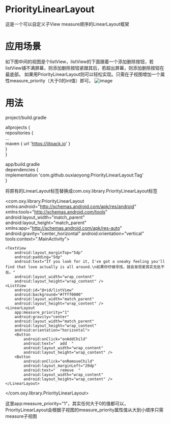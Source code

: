 # PriorityLinearLayout
这是一个可以自定义子View measure顺序的LinearLayout框架
# 应用场景
如下图中间的视图是个listView，listView的下面跟着一个添加删除按钮，若listView铺不满屏幕，则添加删除按钮紧跟其后，若超出屏幕，则添加删除按钮在最底部。
如果用PriorityLinearLayout则可以轻松实现。只需在子视图增加一个属性measure_priority（大于0的int值）即可。
 ![image](https://github.com/ouxiaoyong/PriorityLinearLayout/blob/master/images/image1.png)
# 用法
project/build.gradle  

allprojects {  
	repositories {  
		...  
		maven { url 'https://jitpack.io' }  
	}  
	}  
  
  app/build.gradle     
  dependencies {  
	        implementation 'com.github.ouxiaoyong:PriorityLinearLayout:Tag'  
	}  
  
  将原有的LinearLayout标签替换成com.oxy.library.PriorityLinearLayout标签
<?xml version="1.0" encoding="utf-8"?>
<com.oxy.library.PriorityLinearLayout xmlns:android="http://schemas.android.com/apk/res/android"
    xmlns:tools="http://schemas.android.com/tools"
    android:layout_width="match_parent"
    android:layout_height="match_parent"
    xmlns:app="http://schemas.android.com/apk/res-auto"
    android:gravity="center_horizontal"
    android:orientation="vertical"
    tools:context=".MainActivity">

    <TextView
        android:layout_marginTop="5dp"
        android:padding="5dp"
        android:text="If you look for it, I've got a sneaky feeling you'll find that love actually is all around.\n如果你仔细寻找，就会发现爱其实无处不在。"
        android:layout_width="wrap_content"
        android:layout_height="wrap_content" />
    <ListView
        android:id="@+id/listView"
        android:background="#7fff0000"
        android:layout_width="match_parent"
        android:layout_height="wrap_content" />
    <LinearLayout
        app:measure_priority="1"
        android:gravity="center"
        android:layout_width="match_parent"
        android:layout_height="wrap_content"
        android:orientation="horizontal">
        <Button
            android:onClick="onAddChild"
            android:text="  add  "
            android:layout_width="wrap_content"
            android:layout_height="wrap_content" />
        <Button
            android:onClick="onRemoveChild"
            android:layout_marginLeft="20dp"
            android:text="  remove  "
            android:layout_width="wrap_content"
            android:layout_height="wrap_content" />
    </LinearLayout>
</com.oxy.library.PriorityLinearLayout>

这里app:measure_priority="1"，其实任何大于0的值都可以，PriorityLinearLayout会根据子视图的measure_priority属性值从大到小顺序只需measure子视图
